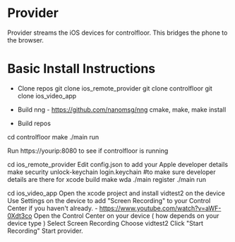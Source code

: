 # Provider
Provider streams the iOS devices for controlfloor. This bridges the phone to the browser.

# Basic Install Instructions
* Clone repos
git clone ios_remote_provider
git clone controlfloor
git clone ios_video_app

* Build nng - https://github.com/nanomsg/nng
cmake, make, make install

* Build repos

cd controlfloor
make
./main run

Run https://yourip:8080 to see if controlfloor is running

cd ios_remote_provider
Edit config.json to add your Apple developer details
make
security unlock-keychain login.keychain #to make sure developer details are there for xcode build
make wda
./main register
./main run

cd ios_video_app
Open the xcode project and install vidtest2 on the device
Use Settings on the device to add "Screen Recording" to your Control Center if you haven't already. - https://www.youtube.com/watch?v=aWF-0Xdt3co
Open the Control Center on your device ( how depends on your device type )
Select Screen Recording
Choose vidtest2
Click "Start Recording"
Start provider.


